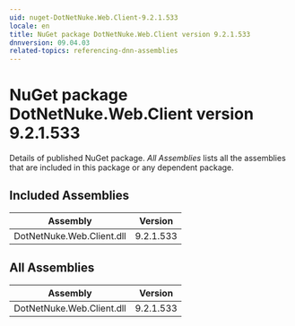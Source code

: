```yaml
---
uid: nuget-DotNetNuke.Web.Client-9.2.1.533
locale: en
title: NuGet package DotNetNuke.Web.Client version 9.2.1.533
dnnversion: 09.04.03
related-topics: referencing-dnn-assemblies
---
```


# NuGet package DotNetNuke.Web.Client version 9.2.1.533
Details of published NuGet package.
*All Assemblies* lists all the assemblies that are included in this package or any dependent package.

## Included Assemblies

|Assembly|Version|
|---|---|
|DotNetNuke.Web.Client.dll|9.2.1.533|

## All Assemblies

|Assembly|Version|
|---|---|
|DotNetNuke.Web.Client.dll|9.2.1.533|

